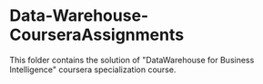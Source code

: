 # Data-Warehouse-CourseraAssignments

This folder contains the solution of "DataWarehouse for Business Intelligence" coursera specialization course.
